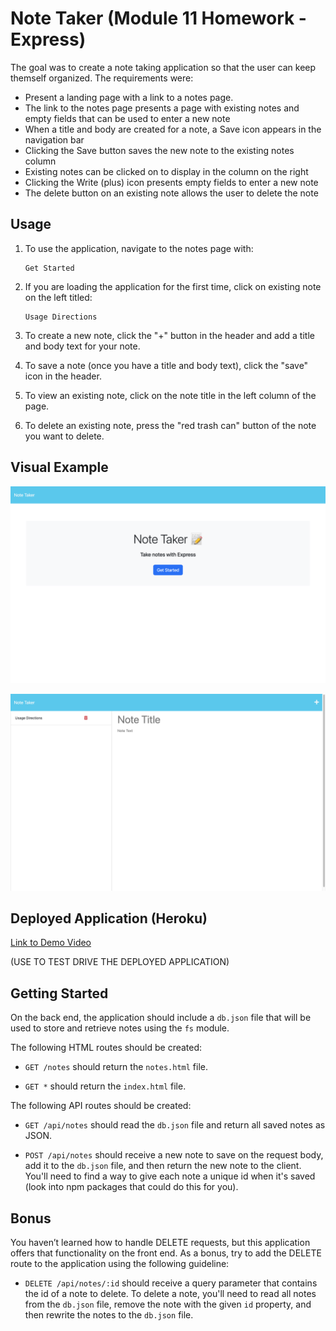 # Note Taker (Module 11 Homework - Express)

The goal was to create a note taking application so that the user can keep themself organized. The requirements were:
  - Present a landing page with a link to a notes page.
  - The link to the notes page presents a page with existing notes and empty fields that can be used to enter a new note
  - When a title and body are created for a note, a Save icon appears in the navigation bar
  - Clicking the Save button saves the new note to the existing notes column
  - Existing notes can be clicked on to display in the column on the right
  - Clicking the Write (plus) icon presents empty fields to enter a new note
  - The delete button on an existing note allows the user to delete the note

## Usage

1. To use the application, navigate to the notes page with:
    ```
    Get Started
    ``` 
2. If you are loading the application for the first time, click on existing note on the left titled:
    ```
    Usage Directions
    ```
3. To create a new note, click the "+" button in the header and add a title and body text for your note.

4. To save a note (once you have a title and body text), click the "save" icon in the header.

5. To view an existing note, click on the note title in the left column of the page.

6. To delete an existing note, press the "red trash can" button of the note you want to delete.


## Visual Example

![Landing Page Visual Example](./util/images/visual-1.png)

![Notes Page Visual Example](./util/images/visual-2.png)



## Deployed Application (Heroku)

[Link to Demo Video](https://a-down-note-taker-a4f5d9c37c25.herokuapp.com/)





(USE TO TEST DRIVE THE DEPLOYED APPLICATION)
## Getting Started

On the back end, the application should include a `db.json` file that will be used to store and retrieve notes using the `fs` module.

The following HTML routes should be created:

* `GET /notes` should return the `notes.html` file.

* `GET *` should return the `index.html` file.

The following API routes should be created:

* `GET /api/notes` should read the `db.json` file and return all saved notes as JSON.

* `POST /api/notes` should receive a new note to save on the request body, add it to the `db.json` file, and then return the new note to the client. You'll need to find a way to give each note a unique id when it's saved (look into npm packages that could do this for you).


## Bonus

You haven’t learned how to handle DELETE requests, but this application offers that functionality on the front end. As a bonus, try to add the DELETE route to the application using the following guideline:

* `DELETE /api/notes/:id` should receive a query parameter that contains the id of a note to delete. To delete a note, you'll need to read all notes from the `db.json` file, remove the note with the given `id` property, and then rewrite the notes to the `db.json` file.






